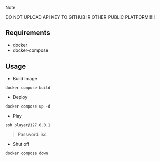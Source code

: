 > [!Note]
> DO NOT UPLOAD API KEY TO GITHUB IR OTHER PUBLIC PLATFORM!!!!!


## Requirements
+ docker
+ docker-compose

## Usage

+ Build Image
```
docker compose build
```

+ Deploy
```
docker compose up -d
```

+ Play

```
ssh player@127.0.0.1
```

> Password: isc

+ Shut off

```
docker compose down
```



